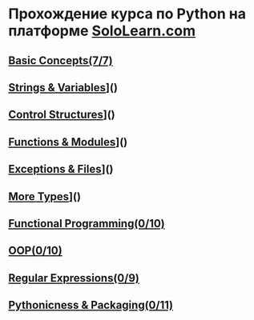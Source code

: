 # Прохождение курса по Python на платформе [SoloLearn.com](https://www.sololearn.com/)

## [Basic Concepts(7/7)]()
## [Strings & Variables](10/10)]()
## [Control Structures](0/13)]()
## [Functions & Modules](0/10)]()
## [Exceptions & Files](0/11)]()
## [More Types](0/11)]()
## [Functional Programming(0/10)]()
## [OOP(0/10)]()
## [Regular Expressions(0/9)]()
## [Pythonicness & Packaging(0/11)]()
